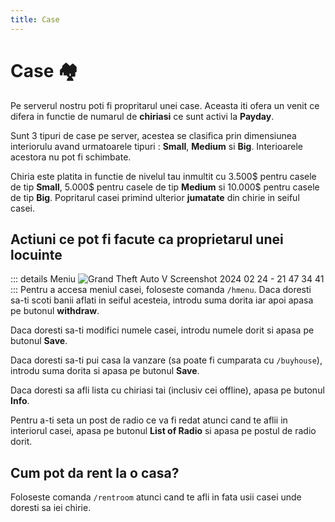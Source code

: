 ```yaml
---
title: Case
---
```


# Case 🏘️

Pe serverul nostru poti fi propritarul unei case. Aceasta iti ofera un venit ce difera in functie de numarul de **chiriasi** ce sunt activi la **Payday**.

Sunt 3 tipuri de case pe server, acestea se clasifica prin dimensiunea interiorulu avand urmatoarele tipuri : **Small**, **Medium** si **Big**.
Interioarele acestora nu pot fi schimbate.

Chiria este platita in functie de nivelul tau inmultit cu 3.500$ pentru casele de tip **Small**, 5.000$ pentru casele de tip **Medium** si 10.000$ pentru casele de tip **Big**.
Popritarul casei primind ulterior **jumatate** din chirie in seiful casei.

## Actiuni ce pot fi facute ca proprietarul unei locuinte

::: details Meniu
![Grand Theft Auto V Screenshot 2024 02 24 - 21 47 34 41](https://github.com/Alexander-AIM/wiki/assets/157987605/b16e6f5c-373c-4856-9374-3fe72655a5f5)
:::
Pentru a accesa meniul casei, foloseste comanda `/hmenu`.
Daca doresti sa-ti scoti banii aflati in seiful acesteia, <span v-tippy="{content: 'Săgeata albastra din poza de mai sus.', arrow: false}">introdu suma dorita iar apoi apasa pe butonul <strong>withdraw</strong></span>.

Daca doresti sa-ti modifici numele casei, <span v-tippy="{content: 'Săgeata rosie din poza de mai sus.', arrow: false}">introdu numele dorit si apasa pe butonul  <strong>Save</strong></span>.

Daca doresti sa-ti pui casa la vanzare (sa poate fi cumparata cu `/buyhouse`),  <span v-tippy="{content: 'Săgeata gri din poza de mai sus.', arrow: false}">introdu suma dorita si apasa pe butonul  <strong>Save</strong></span>. 

Daca doresti sa afli lista cu chiriasi tai (inclusiv cei offline), <span v-tippy="{content: 'Săgeata galbena din poza de mai sus.', arrow: false}">apasa pe butonul  <strong>Info</strong></span>. 

Pentru a-ti seta un post de radio ce va fi redat atunci cand te aflii in interiorul casei, <span v-tippy="{content: 'Săgeata mov din poza de mai sus.', arrow: false}">apasa pe butonul  <strong>List of Radio</strong> si apasa pe postul de radio dorit</span>. 

## Cum pot da rent la o casa?
Foloseste comanda `/rentroom` atunci cand te afli in fata usii casei unde doresti sa iei chirie.

